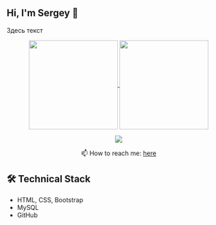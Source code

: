 ## Hi, I'm Sergey 👋
Здесь текст
<p align='center'>
<a href="https://github.com/Oxana-S/github-readme-stats">
  <img height=200 align="center" src="https://github-readme-stats.vercel.app/api?username=Oxana-S" />
</a>
<a href="https://github.com/Oxana-S/convoychat">
  <img height=200 align="center" src="https://github-readme-stats.vercel.app/api/top-langs?username=Oxana-S&layout=compact&langs_count=8&card_width=320" />
</a>
</p>

<p align='center'>
   <a href="https://t.me/OkShleyfman">
       <img src="https://img.shields.io/badge/Telegram-2CA5E0?style=for-the-badge&logo=telegram&logoColor=white"/>
   </a>
  </p>
<p align='center'>
📫 How to reach me: <a href='mailto:channel.my.honey@gmail.com'>here</a>
</p>

## 🛠 Technical Stack  
*   HTML, CSS, Bootstrap
*   MySQL
*   GitHub
